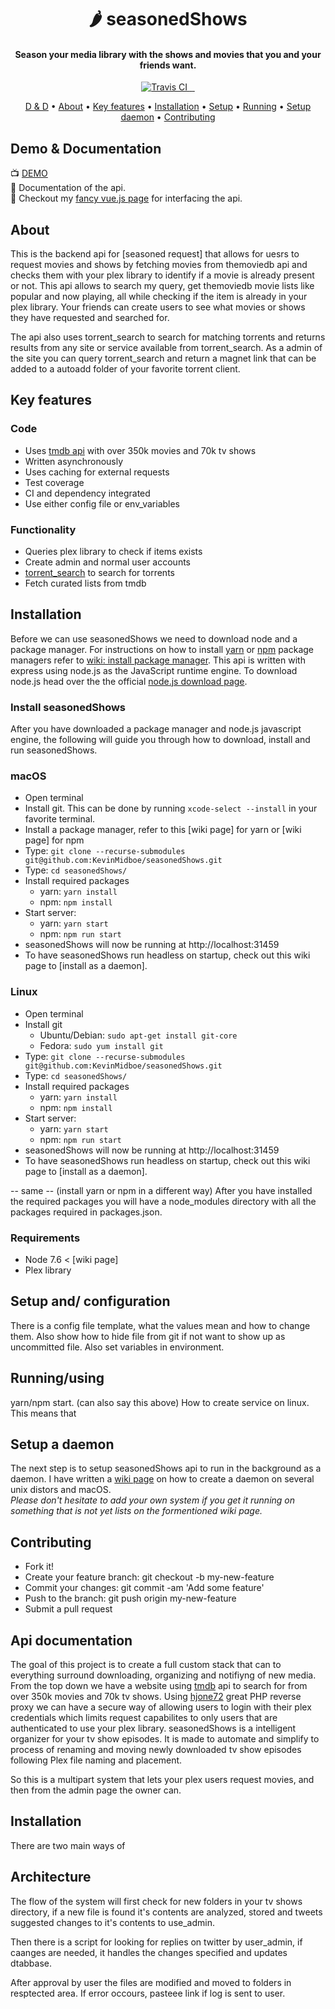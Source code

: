 
<h1 align="center">
  🌶 seasonedShows
</h1>

<h4 align="center"> Season your media library with the shows and movies that you and your friends want.</h4>

<p align="center">
  <a href="https://travis-ci.org/KevinMidboe/seasonedShows">
    <img src="https://travis-ci.org/KevinMidboe/seasonedShows.svg?branch=master"
         alt="Travis CI">
  </a>
  <a href="https://coveralls.io/github/KevinMidboe/seasonedShows?branch=api/v2">
    <img src="https://coveralls.io/repos/github/KevinMidboe/seasonedShows/badge.svg?branch=api/v2" alt="">
  </a>
  <a href="https://snyk.io/test/github/KevinMidboe/seasonedShows?targetFile=seasoned_api/package.json">
    <img src="https://snyk.io/test/github/KevinMidboe/seasonedShows/badge.svg?targetFile=seasoned_api/package.json" alt="">
  </a>
  <a href="https://opensource.org/licenses/MIT">
    <img src="https://img.shields.io/badge/License-MIT-yellow.svg" alt="">
  </a>
</p>

<p align="center">
  <a href="#demo-documentation">D & D</a> •
  <a href="#about">About</a> •
  <a href="#key-features">Key features</a> •
  <a href="#installation">Installation</a> •
  <a href="#setup">Setup</a> •
  <a href="#running">Running</a> •
  <a href="#daemon">Setup daemon</a> •
  <a href="#contributing">Contributing</a>
</p>

## <a name="demo-documentation"></a> Demo & Documentation
📺 [DEMO](https://kevinmidboe.com/request)  
📝 Documentation of the api.  
💖 Checkout my [fancy vue.js page](https://github.com/KevinMidboe/seasonedRequest) for interfacing the api.  

## <a name="about"></a> About
This is the backend api for [seasoned request] that allows for uesrs to request movies and shows by fetching movies from themoviedb api and checks them with your plex library to identify if a movie is already present or not. This api allows to search my query, get themoviedb movie lists like popular and now playing, all while checking if the item is already in your plex library. Your friends can create users to see what movies or shows they have requested and searched for.   

The api also uses torrent_search to search for matching torrents and returns results from any site or service available from torrent_search. As a admin of the site you can query torrent_search and return a magnet link that can be added to a autoadd folder of your favorite torrent client. 

## <a name="key-features"></a> Key features
### Code
 - Uses [tmdb api](https://www.themoviedb.org/documentation/api) with over 350k movies and 70k tv shows
 - Written asynchronously
 - Uses caching for external requests
 - Test coverage
 - CI and dependency integrated
 - Use either config file or env_variables
### Functionality
 - Queries plex library to check if items exists
 - Create admin and normal user accounts
 - [torrent_search](https://github.com/KevinMidboe/torrent_search) to search for torrents
 - Fetch curated lists from tmdb

## <a name="installation"></a> Installation
Before we can use seasonedShows we need to download node and a package manager. For instructions on how to install [yarn](https://yarnpkg.com/en/) or [npm](https://www.npmjs.com) package managers refer to [wiki: install package manager](https://github.com/KevinMidboe/seasonedShows/wiki/Install-package-manager). This api is written with express using node.js as the JavaScript runtime engine. To download node.js head over the the official [node.js download page](https://nodejs.org/en/download/).

### Install seasonedShows
After you have downloaded a package manager and node.js javascript engine, the following will guide you through how to download, install and run seasonedShows.

### macOS
- Open terminal
- Install git. This can be done by running `xcode-select --install` in your favorite terminal.
- Install a package manager, refer to this [wiki page] for yarn or [wiki page] for npm
- Type: `git clone --recurse-submodules git@github.com:KevinMidboe/seasonedShows.git`
- Type: `cd seasonedShows/`
- Install required packages
   * yarn: `yarn install`
   * npm: `npm install`
- Start server:
   * yarn: `yarn start`
   * npm: `npm run start`
- seasonedShows will now be running at http://localhost:31459
- To have seasonedShows run headless on startup, check out this wiki page to [install as a daemon].

### Linux
- Open terminal
- Install git
   * Ubuntu/Debian: `sudo apt-get install git-core`
   * Fedora: `sudo yum install git`
- Type: `git clone --recurse-submodules git@github.com:KevinMidboe/seasonedShows.git`
- Type: `cd seasonedShows/`
- Install required packages
   * yarn: `yarn install`
   * npm: `npm install`
- Start server:
   * yarn: `yarn start`
   * npm: `npm run start`
- seasonedShows will now be running at http://localhost:31459
- To have seasonedShows run headless on startup, check out this wiki page to [install as a daemon].

-- same --
(install yarn or npm in a different way)
After you have installed the required packages you will have a node_modules directory with all the packages required in packages.json.

### Requirements
 - Node 7.6 < [wiki page]
 - Plex library

## <a name="setup"></a> Setup and/ configuration
There is a config file template, what the values mean and how to change them. 
Also show how to hide file from git if not want to show up as uncommitted file. 
Also set variables in environment.

## <a name="running"></a> Running/using
yarn/npm start. (can also say this above)
How to create service on linux. This means that 

## <a name="daemon"></a> Setup a daemon
The next step is to setup seasonedShows api to run in the background as a daemon. I have written a [wiki page](https://github.com/KevinMidboe/seasonedShows/wiki/Install-as-a-daemon) on how to create a daemon on several unix distors and macOS.  
*Please don't hesitate to add your own system if you get it running on something that is not yet lists on the formentioned wiki page.*

## <a name="contributing"></a> Contributing
- Fork it!
- Create your feature branch: git checkout -b my-new-feature
- Commit your changes: git commit -am 'Add some feature'
- Push to the branch: git push origin my-new-feature
- Submit a pull request


## Api documentation


The goal of this project is to create a full custom stack that can to everything surround downloading, organizing and notifiyng of new media. From the top down we have a website using [tmdb](https://www.themoviedb.com) api to search for from over 350k movies and 70k tv shows. Using [hjone72](https://github.com/hjone72/PlexAuth) great PHP reverse proxy we can have a secure way of allowing users to login with their plex credentials which limits request capabilites to only users that are authenticated to use your plex library. 
seasonedShows is a intelligent organizer for your tv show episodes. It is made to automate and simplify to process of renaming and moving newly downloaded tv show episodes following Plex file naming and placement. 

So this is a multipart system that lets your plex users request movies, and then from the admin page the owner can.

## Installation
There are two main ways of 

## Architecture
The flow of the system will first check for new folders in your tv shows directory, if a new file is found it's contents are analyzed, stored and tweets suggested changes to it's contents to use_admin.

Then there is a script for looking for replies on twitter by user_admin, if caanges are needed, it handles the changes specified and updates dtabbase.

After approval by user the files are modified and moved to folders in resptected area. If error occours, pasteee link if log is sent to user.
